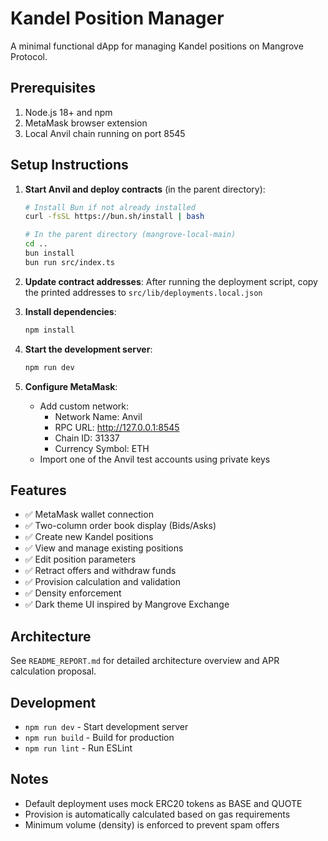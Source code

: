 # Kandel Position Manager

A minimal functional dApp for managing Kandel positions on Mangrove Protocol.

## Prerequisites

1. Node.js 18+ and npm
2. MetaMask browser extension
3. Local Anvil chain running on port 8545

## Setup Instructions

1. **Start Anvil and deploy contracts** (in the parent directory):
   ```bash
   # Install Bun if not already installed
   curl -fsSL https://bun.sh/install | bash

   # In the parent directory (mangrove-local-main)
   cd ..
   bun install
   bun run src/index.ts
   ```

2. **Update contract addresses**:
   After running the deployment script, copy the printed addresses to `src/lib/deployments.local.json`

3. **Install dependencies**:
   ```bash
   npm install
   ```

4. **Start the development server**:
   ```bash
   npm run dev
   ```

5. **Configure MetaMask**:
   - Add custom network:
     - Network Name: Anvil
     - RPC URL: http://127.0.0.1:8545
     - Chain ID: 31337
     - Currency Symbol: ETH
   - Import one of the Anvil test accounts using private keys

## Features

- ✅ MetaMask wallet connection
- ✅ Two-column order book display (Bids/Asks)
- ✅ Create new Kandel positions
- ✅ View and manage existing positions
- ✅ Edit position parameters
- ✅ Retract offers and withdraw funds
- ✅ Provision calculation and validation
- ✅ Density enforcement
- ✅ Dark theme UI inspired by Mangrove Exchange

## Architecture

See `README_REPORT.md` for detailed architecture overview and APR calculation proposal.

## Development

- `npm run dev` - Start development server
- `npm run build` - Build for production
- `npm run lint` - Run ESLint

## Notes

- Default deployment uses mock ERC20 tokens as BASE and QUOTE
- Provision is automatically calculated based on gas requirements
- Minimum volume (density) is enforced to prevent spam offers